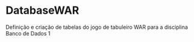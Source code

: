 # DatabaseWAR
Definição e criação de tabelas do jogo de tabuleiro WAR para a disciplina Banco de Dados 1
